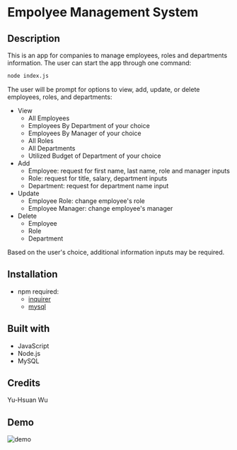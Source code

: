 # Empolyee Management System

## Description
This is an app for companies to manage employees, roles and departments information.
The user can start the app through one command:
```sh
node index.js
```
The user will be prompt for options to view, add, update, or delete employees, roles, and departments:
* View
    * All Employees
    * Employees By Department of your choice
    * Employees By Manager of your choice
    * All Roles
    * All Departments
    * Utilized Budget of Department of your choice
* Add
    * Employee: request for first name, last name, role and manager inputs
    * Role: request for title, salary, department inputs
    * Department: request for department name input
* Update
    * Employee Role: change employee's role
    * Employee Manager: change employee's manager
* Delete
    * Employee
    * Role
    * Department

Based on the user's choice, additional information inputs may be required.

## Installation
* npm required:
    * [inquirer](https://www.npmjs.com/package/inquirer)
    * [mysql](https://www.npmjs.com/package/mysql)

## Built with
* JavaScript
* Node.js
* MySQL

## Credits
Yu-Hsuan Wu

## Demo
![demo](./demo/demo.gif)
